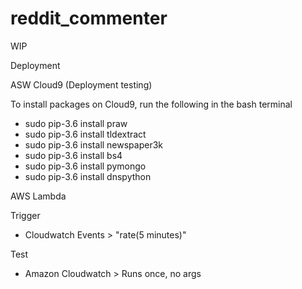# reddit_commenter

WIP

Deployment

ASW Cloud9 (Deployment testing)

To install packages on Cloud9, run the following in the bash terminal
- sudo pip-3.6 install praw
- sudo pip-3.6 install tldextract
- sudo pip-3.6 install newspaper3k
- sudo pip-3.6 install bs4
- sudo pip-3.6 install pymongo
- sudo pip-3.6 install dnspython

AWS Lambda

Trigger
- Cloudwatch Events > "rate(5 minutes)"

Test
- Amazon Cloudwatch > Runs once, no args
